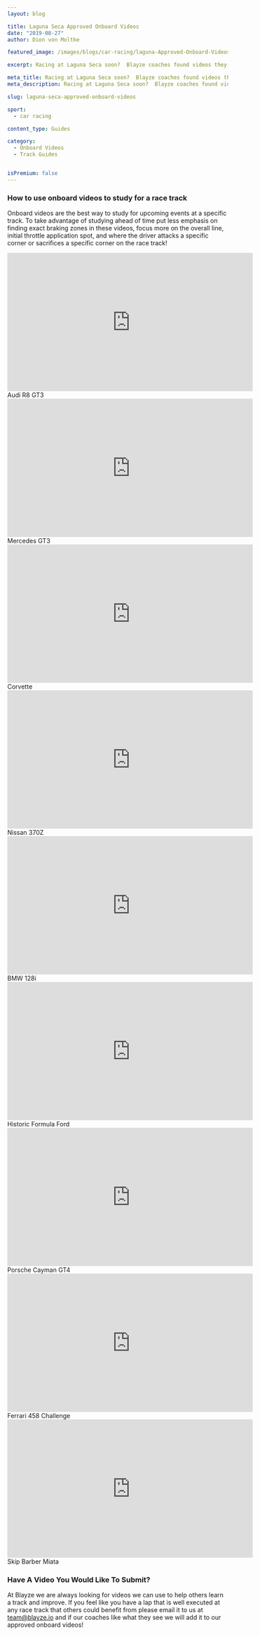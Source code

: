 ```yaml
---
layout: blog

title: Laguna Seca Approved Onboard Videos
date: "2019-08-27"
author: Dion von Moltke

featured_image: /images/blogs/car-racing/laguna-Approved-Onboard-Videos-compressor.jpg

excerpt: Racing at Laguna Seca soon?  Blayze coaches found videos they approve of watching to study for this race track!

meta_title: Racing at Laguna Seca soon?  Blayze coaches found videos they approve of watching to study for this race track!
meta_description: Racing at Laguna Seca soon?  Blayze coaches found videos they approve of watching to study for this race track!

slug: laguna-seca-approved-onboard-videos

sport:
  - car racing

content_type: Guides

category:
  - Onboard Videos
  - Track Guides


isPremium: false
---
```


### How to use onboard videos to study for a race track

Onboard videos are the best way to study for upcoming events at a specific track. To take advantage of studying ahead of time put less emphasis on finding exact braking zones in these videos, focus more on the overall line, initial throttle application spot, and where the driver attacks a specific corner or sacrifices a specific corner on the race track!

<iframe title="Blog iFrame" width="560" height="315" src="https://www.youtube.com/embed/-3VQKUfYbz8" frameborder="0" allow="accelerometer; autoplay; encrypted-media; gyroscope; picture-in-picture" allowfullscreen></iframe>
Audi R8 GT3

<iframe title="Blog iFrame" width="560" height="315" src="https://www.youtube.com/embed/RAK4uwKLTWQ" frameborder="0" allow="accelerometer; autoplay; encrypted-media; gyroscope; picture-in-picture" allowfullscreen></iframe>
Mercedes GT3

<iframe title="Blog iFrame" width="560" height="315" src="https://www.youtube.com/embed/3hP31pZ0cEU" frameborder="0" allow="accelerometer; autoplay; encrypted-media; gyroscope; picture-in-picture" allowfullscreen></iframe>
Corvette

<iframe title="Blog iFrame" width="560" height="315" src="https://www.youtube.com/embed/GxpoxpCMoXQ" frameborder="0" allow="accelerometer; autoplay; encrypted-media; gyroscope; picture-in-picture" allowfullscreen></iframe>
Nissan 370Z

<iframe title="Blog iFrame" width="560" height="315" src="https://www.youtube.com/embed/693UzC1osjc" frameborder="0" allow="accelerometer; autoplay; encrypted-media; gyroscope; picture-in-picture" allowfullscreen></iframe>
BMW 128i

<iframe title="Blog iFrame" width="560" height="315" src="https://www.youtube.com/embed/PsRyq_YZhbE?start=855" frameborder="0" allow="accelerometer; autoplay; encrypted-media; gyroscope; picture-in-picture" allowfullscreen></iframe>
Historic Formula Ford

<iframe title="Blog iFrame" width="560" height="315" src="https://www.youtube.com/embed/BPRAJPHkKy4" frameborder="0" allow="accelerometer; autoplay; encrypted-media; gyroscope; picture-in-picture" allowfullscreen></iframe>
Porsche Cayman GT4

<iframe title="Blog iFrame" width="560" height="315" src="https://www.youtube.com/embed/0nd1G9z-DzY" frameborder="0" allow="accelerometer; autoplay; encrypted-media; gyroscope; picture-in-picture" allowfullscreen></iframe>
Ferrari 458 Challenge

<iframe title="Blog iFrame" width="560" height="315" src="https://www.youtube.com/embed/OpvIAgLfyRY" frameborder="0" allow="accelerometer; autoplay; encrypted-media; gyroscope; picture-in-picture" allowfullscreen></iframe>
Skip Barber Miata

### Have A Video You Would Like To Submit?

At Blayze we are always looking for videos we can use to help others learn a track and improve. If you feel like you have a lap that is well executed at any race track that others could benefit from please email it to us at team@blayze.io and if our coaches like what they see we will add it to our approved onboard videos!
